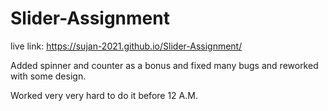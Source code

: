 # Slider-Assignment
live link: https://sujan-2021.github.io/Slider-Assignment/

Added spinner and counter as a bonus and fixed many bugs and reworked with some design.

Worked very very hard to do it before 12 A.M.

